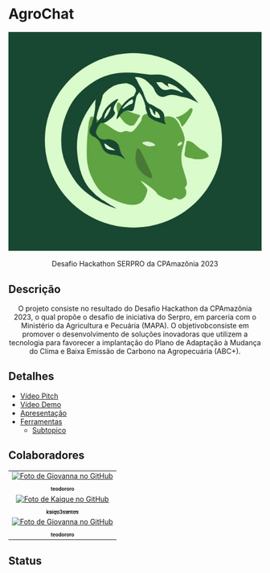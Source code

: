 # AgroChat

<div align="center">
<img src="Logo_AgroChat.JPG" alt="Logo" >
<p align="center">Desafio Hackathon SERPRO da CPAmazônia 2023</p>
</div>

## Descrição 
<p align="center">O projeto consiste no resultado do Desafio Hackathon da CPAmazônia 2023, o qual propõe o desafio de iniciativa do Serpro, em parceria com o Ministério da Agricultura e Pecuária (MAPA). O objetivobconsiste em promover o desenvolvimento de soluções inovadoras que utilizem a tecnologia para favorecer a implantação do Plano de Adaptação à Mudança do Clima e Baixa Emissão de Carbono na Agropecuária (ABC+).</p>

## Detalhes
<!--ts-->
   * [Vídeo Pitch](#)
   * [Vídeo Demo](https://youtube.com/shorts/igeE1SR0M9I?feature=share)
   * [Apresentação](#apresentacao)
   * [Ferramentas](#ferramentas)
      * [Subtopico](#subtopico)
<!--te-->
## Colaboradores
<table>
  <tr>
    <td align="center">
      <a href="http://github.com/u/64561542"> 
        <img src="https://avatars.githubusercontent.com/<teodororo>" width="100px;" alt="Foto de Giovanna no GitHub"/><br>
        <sub>
        <sub>
          <b>teodororo</b>
        </sub>
      </a>
    </td>
  </tr>
   <tr>
    <td align="center">
      <a href="http://github.com/kaiqu3santos"> 
        <img src="https://avatars.githubusercontent.com/<teodororo>" width="100px;" alt="Foto de Kaique no GitHub"/><br>
        <sub>
        <sub>
          <b>kaiqu3santos</b>
        </sub>
      </a>
    </td>
  </tr>
<tr>
    <td align="center">
      <a href="http://github.com/u/64561542"> 
        <img src="https://avatars.githubusercontent.com/<teodororo>" width="100px;" alt="Foto de Giovanna no GitHub"/><br>
        <sub>
        <sub>
          <b>teodororo</b>
        </sub>
      </a>
    </td>
  </tr>
        </table>
          
## Status
